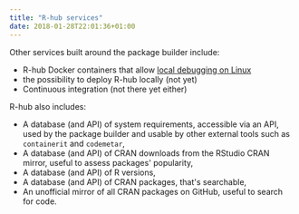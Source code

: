 ```yaml
---
title: "R-hub services"
date: 2018-01-28T22:01:36+01:00
---
```


Other services built around the package builder include:

* R-hub Docker containers that allow [local debugging on Linux](#local-debugging)
* the possibility to deploy R-hub locally (not yet)
* Continuous integration (not there yet either)

R-hub also includes:

* A database (and API) of system requirements, accessible via an API, used by the package builder and usable by other external tools such as `containerit` and `codemetar`,
* A database (and API) of CRAN downloads from the RStudio CRAN mirror, useful to assess packages' popularity,
* A database (and API) of R versions,
* A database (and API) of CRAN packages, that's searchable,
* An unofficial mirror of all CRAN packages on GitHub, useful to search for code.